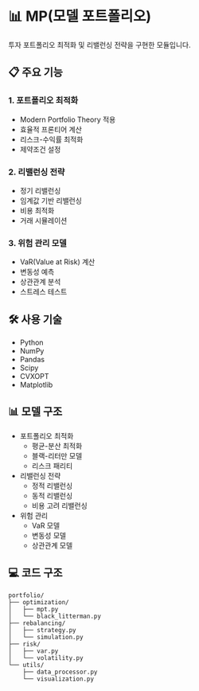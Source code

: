 # 📊 MP(모델 포트폴리오)

투자 포트폴리오 최적화 및 리밸런싱 전략을 구현한 모듈입니다.

## 📋 주요 기능

### 1. 포트폴리오 최적화
- Modern Portfolio Theory 적용
- 효율적 프론티어 계산
- 리스크-수익률 최적화
- 제약조건 설정

### 2. 리밸런싱 전략
- 정기 리밸런싱
- 임계값 기반 리밸런싱
- 비용 최적화
- 거래 시뮬레이션

### 3. 위험 관리 모델
- VaR(Value at Risk) 계산
- 변동성 예측
- 상관관계 분석
- 스트레스 테스트

## 🛠️ 사용 기술
- Python
- NumPy
- Pandas
- Scipy
- CVXOPT
- Matplotlib

## 📊 모델 구조
- 포트폴리오 최적화
  - 평균-분산 최적화
  - 블랙-리터만 모델
  - 리스크 패리티
- 리밸런싱 전략
  - 정적 리밸런싱
  - 동적 리밸런싱
  - 비용 고려 리밸런싱
- 위험 관리
  - VaR 모델
  - 변동성 모델
  - 상관관계 모델

## 💻 코드 구조
```
portfolio/
├── optimization/
│   ├── mpt.py
│   └── black_litterman.py
├── rebalancing/
│   ├── strategy.py
│   └── simulation.py
├── risk/
│   ├── var.py
│   └── volatility.py
└── utils/
    ├── data_processor.py
    └── visualization.py
```
